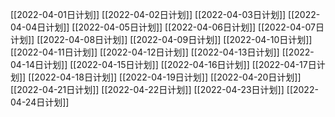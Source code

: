 [[2022-04-01日计划]]
[[2022-04-02日计划]]
[[2022-04-03日计划]]
[[2022-04-04日计划]]
[[2022-04-05日计划]]
[[2022-04-06日计划]]
[[2022-04-07日计划]]
[[2022-04-08日计划]]
[[2022-04-09日计划]]
[[2022-04-10日计划]]
[[2022-04-11日计划]]
[[2022-04-12日计划]]
[[2022-04-13日计划]]
[[2022-04-14日计划]]
[[2022-04-15日计划]]
[[2022-04-16日计划]]
[[2022-04-17日计划]]
[[2022-04-18日计划]]
[[2022-04-19日计划]]
[[2022-04-20日计划]]
[[2022-04-21日计划]]
[[2022-04-22日计划]]
[[2022-04-23日计划]]
[[2022-04-24日计划]]